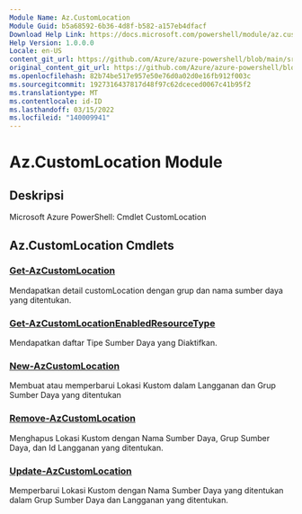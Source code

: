 ```yaml
---
Module Name: Az.CustomLocation
Module Guid: b5a68592-6b36-4d8f-b582-a157eb4dfacf
Download Help Link: https://docs.microsoft.com/powershell/module/az.customlocation
Help Version: 1.0.0.0
Locale: en-US
content_git_url: https://github.com/Azure/azure-powershell/blob/main/src/CustomLocation/help/Az.CustomLocation.md
original_content_git_url: https://github.com/Azure/azure-powershell/blob/main/src/CustomLocation/help/Az.CustomLocation.md
ms.openlocfilehash: 82b74be517e957e50e76d0a02d0e16fb912f003c
ms.sourcegitcommit: 1927316437817d48f97c62dceced0067c41b95f2
ms.translationtype: MT
ms.contentlocale: id-ID
ms.lasthandoff: 03/15/2022
ms.locfileid: "140009941"
---
```

# Az.CustomLocation Module
## Deskripsi
Microsoft Azure PowerShell: Cmdlet CustomLocation

## Az.CustomLocation Cmdlets
### [Get-AzCustomLocation](Get-AzCustomLocation.md)
Mendapatkan detail customLocation dengan grup dan nama sumber daya yang ditentukan.

### [Get-AzCustomLocationEnabledResourceType](Get-AzCustomLocationEnabledResourceType.md)
Mendapatkan daftar Tipe Sumber Daya yang Diaktifkan.

### [New-AzCustomLocation](New-AzCustomLocation.md)
Membuat atau memperbarui Lokasi Kustom dalam Langganan dan Grup Sumber Daya yang ditentukan

### [Remove-AzCustomLocation](Remove-AzCustomLocation.md)
Menghapus Lokasi Kustom dengan Nama Sumber Daya, Grup Sumber Daya, dan Id Langganan yang ditentukan.

### [Update-AzCustomLocation](Update-AzCustomLocation.md)
Memperbarui Lokasi Kustom dengan Nama Sumber Daya yang ditentukan dalam Grup Sumber Daya dan Langganan yang ditentukan.

